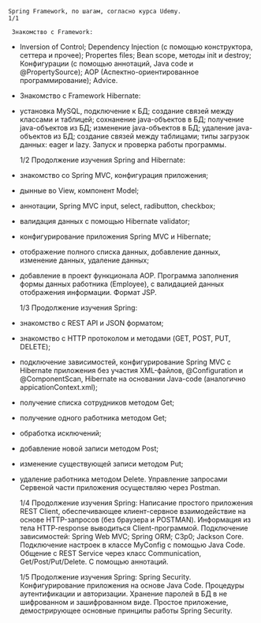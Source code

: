     Spring Framework, по шагам, согласно курса Udemy.
	1/1
	
	 Знакомство с Framework:
- Inversion of Control; Dependency Injection (с помощью конструктора, сеттера и прочее); Propertes files; Bean scope, методы init и destroy; Конфигурации (с помощью аннотаций, Java code и @PropertySource); АОР (Аспектно-ориентированное программирование); Advice.
- 
	 Знакомство с Framework Hibernate:
- установка MySQL, подключение к БД; создание связей между классами и таблицей; сохнанение java-объектов в БД; получение java-объектов из БД; изменение java-объектов в БД;  удаление java-объектов из БД; создание связей между таблицами; типы загрузок данных: eager и lazy.	 Запуск и проверка работы программы.
  
	1/2
    Продолжение изучения Spring and Hibernate:
- знакомство со Spring MVC, конфигурация приложения;
- дынные во View, компонент Model;
- аннотации, Spring MVC input, select, radibutton, checkbox;
- валидация данных с помощью Hibernate validator;
- конфигурирование приложения Spring MVC и Hibernate;
- отображение полного списка данных, добавление данных, изменение данных,
  удаление данных;
- добавление в проект функционала АОР.
	  Программа заполнения формы данных работника (Employee), с валидацией данных
отображения информации. Формат JSP.

	1/3
    Продолжение изучения Spring:
- знакомство с REST API и JSON форматом;
- знакомство с HTTP протоколом и методами (GET, POST, PUT, DELETE);
- подключение зависимостей, конфигурирование Spring MVC с Hibernate приложения без участия XML-файлов,
 @Configuration и @ComponentScan, Hibernate на основании Java-code (аналогично appicationContext.xml);
- получение списка сотрудников методом Get;
- получение одного работника методом Get;
- обработка исключений;
- добавление новой записи методом Post;
- изменение существующей записи методом Put;
- удаление работника методом Delete.
	  Управление запросами Сервеной части приложения осуществляю через Postman.
	  
	1/4
	Продолжение изучения Spring:
    Написание простого приложения REST Client, обеспечивающее клиент-сервное взаимодействие
на основе HTTP-запросов (без браузера и POSTMAN). Информация из тела HTTP-response выводиться Client-программой.
Подключение зависимостей:
Spring Web MVC;
Spring ORM;
C3p0;
Jackson Core.
Подключение настроек в классе MyConfig с помощью Java Code.
Общение с REST Service через класс Communication, Get/Post/Put/Delete.
C помощью аннотаций.

	1/5
	Продолжение изучения Spring:
     Spring Security.
Конфигурирование приложения на основе Java Code.
Процедуры аутентификации и авторизации.
Хранение паролей в БД в не шифрованном и зашифрованном виде.
Простое приложение, демострирующее основные принципы работы Spring Security.

